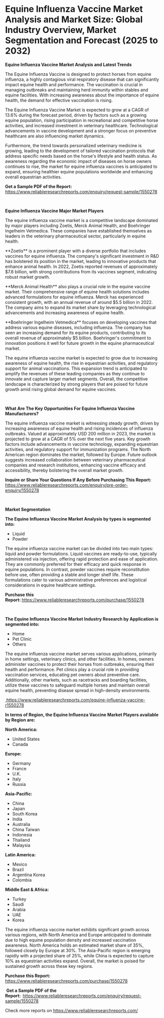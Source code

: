 <p><h1>Equine Influenza Vaccine Market Analysis and Market Size: Global Industry Overview, Market Segmentation and Forecast (2025 to 2032)</h1></p><p><strong>Equine Influenza Vaccine Market Analysis and Latest Trends</strong></p>
<p><p>The Equine Influenza Vaccine is designed to protect horses from equine influenza, a highly contagious viral respiratory disease that can significantly impact equine health and performance. The vaccination is crucial in managing outbreaks and maintaining herd immunity within stables and equine facilities. With increasing awareness about the importance of equine health, the demand for effective vaccination is rising.</p><p>The Equine Influenza Vaccine Market is expected to grow at a CAGR of 13.6% during the forecast period, driven by factors such as a growing equine population, rising participation in recreational and competitive horse activities, and increased investment in veterinary healthcare. Technological advancements in vaccine development and a stronger focus on preventive healthcare are also influencing market dynamics. </p><p>Furthermore, the trend towards personalized veterinary medicine is growing, leading to the development of tailored vaccination protocols that address specific needs based on the horse's lifestyle and health status. As awareness regarding the economic impact of diseases on horse owners continues to rise, the market for equine influenza vaccines is anticipated to expand, ensuring healthier equine populations worldwide and enhancing overall equestrian activities.</p></p>
<p><strong>Get a Sample PDF of the Report:&nbsp;</strong> <a href="https://www.reliableresearchreports.com/enquiry/request-sample/1550278?utm_campaign=2042&utm_medium=2&utm_source=Github&utm_content=ia&utm_term=08032025&utm_id=equine-influenza-vaccine">https://www.reliableresearchreports.com/enquiry/request-sample/1550278</a></p>
<p>&nbsp;</p>
<p><strong>Equine Influenza Vaccine Major Market Players</strong></p>
<p><p>The equine influenza vaccine market is a competitive landscape dominated by major players including Zoetis, Merck Animal Health, and Boehringer Ingelheim Vetmedica. These companies have established themselves as leaders in the veterinary pharmaceutical sector, particularly in equine health.</p><p>**Zoetis** is a prominent player with a diverse portfolio that includes vaccines for equine influenza. The company's significant investment in R&D has bolstered its position in the market, leading to innovative products that enhance animal health. In 2022, Zoetis reported revenues of approximately $7.8 billion, with strong contributions from its vaccines segment, indicating robust market growth.</p><p>**Merck Animal Health** also plays a crucial role in the equine vaccine market. Their comprehensive range of equine health solutions includes advanced formulations for equine influenza. Merck has experienced consistent growth, with an annual revenue of around $5.5 billion in 2022. The company aims to expand its market share by leveraging technological advancements and increasing awareness of equine health.</p><p>**Boehringer Ingelheim Vetmedica** focuses on developing vaccines that address various equine diseases, including influenza. The company has seen an increasing demand for its equine products, contributing to its overall revenue of approximately $5 billion. Boehringer's commitment to innovation positions it well for future growth in the equine pharmaceutical market.</p><p>The equine influenza vaccine market is expected to grow due to increasing awareness of equine health, the rise in equestrian activities, and regulatory support for animal vaccinations. This expansion trend is anticipated to amplify the revenues of these leading companies as they continue to innovate and capture larger market segments. Overall, the competitive landscape is characterized by strong players that are poised for future growth amid rising global demand for equine vaccines.</p></p>
<p>&nbsp;</p>
<p><strong>What Are The Key Opportunities For Equine Influenza Vaccine Manufacturers?</strong></p>
<p><p>The equine influenza vaccine market is witnessing steady growth, driven by increasing awareness of equine health and rising incidences of influenza outbreaks. Valued at approximately USD 200 million in 2023, the market is projected to grow at a CAGR of 5% over the next five years. Key growth factors include advancements in vaccine technology, expanding equestrian activities, and regulatory support for immunization programs. The North American region dominates the market, followed by Europe. Future outlook suggests increased collaboration between veterinary pharmaceutical companies and research institutions, enhancing vaccine efficacy and accessibility, thereby bolstering the overall market growth.</p></p>
<p><strong>Inquire or Share Your Questions If Any Before Purchasing This Report:</strong> <a href="https://www.reliableresearchreports.com/enquiry/pre-order-enquiry/1550278?utm_campaign=2042&utm_medium=2&utm_source=Github&utm_content=ia&utm_term=08032025&utm_id=equine-influenza-vaccine">https://www.reliableresearchreports.com/enquiry/pre-order-enquiry/1550278</a></p>
<p>&nbsp;</p>
<p><strong>Market Segmentation</strong></p>
<p><strong>The Equine Influenza Vaccine Market Analysis by types is segmented into:</strong></p>
<p><ul><li>Liquid</li><li>Powder</li></ul></p>
<p><p>The equine influenza vaccine market can be divided into two main types: liquid and powder formulations. Liquid vaccines are ready-to-use, typically administered via injection, offering rapid protection and ease of application. They are commonly preferred for their efficacy and quick response in equine populations. In contrast, powder vaccines require reconstitution before use, often providing a stable and longer shelf life. These formulations cater to various administrative preferences and logistical considerations in equine healthcare settings.</p></p>
<p><strong>Purchase this Report:&nbsp;</strong><a href="https://www.reliableresearchreports.com/purchase/1550278?utm_campaign=2042&utm_medium=2&utm_source=Github&utm_content=ia&utm_term=08032025&utm_id=equine-influenza-vaccine">https://www.reliableresearchreports.com/purchase/1550278</a></p>
<p>&nbsp;</p>
<p><strong>The Equine Influenza Vaccine Market Industry Research by Application is segmented into:</strong></p>
<p><ul><li>Home</li><li>Pet Clinic</li><li>Others</li></ul></p>
<p><p>The equine influenza vaccine market serves various applications, primarily in home settings, veterinary clinics, and other facilities. In homes, owners administer vaccines to protect their horses from outbreaks, ensuring their health and performance. Pet clinics play a crucial role in providing vaccination services, educating pet owners about preventive care. Additionally, other markets, such as racetracks and boarding facilities, utilize these vaccines to safeguard multiple horses and maintain overall equine health, preventing disease spread in high-density environments.</p></p>
<p><a href="https://www.reliableresearchreports.com/equine-influenza-vaccine-r1550278?utm_campaign=2042&utm_medium=2&utm_source=Github&utm_content=ia&utm_term=08032025&utm_id=equine-influenza-vaccine">&nbsp;https://www.reliableresearchreports.com/equine-influenza-vaccine-r1550278</a></p>
<p><strong>In terms of Region, the Equine Influenza Vaccine Market Players available by Region are:</strong></p>
<p>
    <p> <strong> North America: </strong>
        <ul>
            <li>United States</li>
            <li>Canada</li>
        </ul>
        </p> 
    <p> <strong> Europe: </strong>
        <ul>
            <li>Germany</li>
            <li>France</li>
            <li>U.K.</li>
            <li>Italy</li>
            <li>Russia</li>
        </ul>
        </p> 
    <p> <strong> Asia-Pacific: </strong>
        <ul>
            <li>China</li>
            <li>Japan</li>
            <li>South Korea</li>
            <li>India</li>
            <li>Australia</li>
            <li>China Taiwan</li>
            <li>Indonesia</li>
            <li>Thailand</li>
            <li>Malaysia</li>
        </ul>
        </p> 
    <p> <strong> Latin America: </strong>
        <ul>
            <li>Mexico</li>
            <li>Brazil</li>
            <li>Argentina Korea</li>
            <li>Colombia</li>
        </ul>
        </p> 
    <p> <strong> Middle East & Africa: </strong>
        <ul>
            <li>Turkey</li>
            <li>Saudi</li>
            <li>Arabia</li>
            <li>UAE</li>
            <li>Korea</li>
        </ul>
    </p>
    </p>
<p><p>The equine influenza vaccine market exhibits significant growth across various regions, with North America and Europe anticipated to dominate due to high equine population density and increased vaccination awareness. North America holds an estimated market share of 35%, followed closely by Europe at 30%. The Asia-Pacific region is emerging rapidly with a projected share of 25%, while China is expected to capture 10% as equestrian activities expand. Overall, the market is poised for sustained growth across these key regions.</p></p>
<p><strong>Purchase this Report: </strong><a href="https://www.reliableresearchreports.com/purchase/1550278?utm_campaign=2042&utm_medium=2&utm_source=Github&utm_content=ia&utm_term=08032025&utm_id=equine-influenza-vaccine">https://www.reliableresearchreports.com/purchase/1550278</a></p>
<p>&nbsp;<strong>Get a Sample PDF of the Report:&nbsp;&nbsp;</strong><a href="https://www.reliableresearchreports.com/enquiry/request-sample/1550278?utm_campaign=2042&utm_medium=2&utm_source=Github&utm_content=ia&utm_term=08032025&utm_id=equine-influenza-vaccine">https://www.reliableresearchreports.com/enquiry/request-sample/1550278</a></p>
<p><strong></strong></p>
<p>Check more reports on <a href="https://www.reliableresearchreports.com/?utm_campaign=2042&utm_medium=2&utm_source=Github&utm_content=ia&utm_term=08032025&utm_id=equine-influenza-vaccine">https://www.reliableresearchreports.com/</a></p>